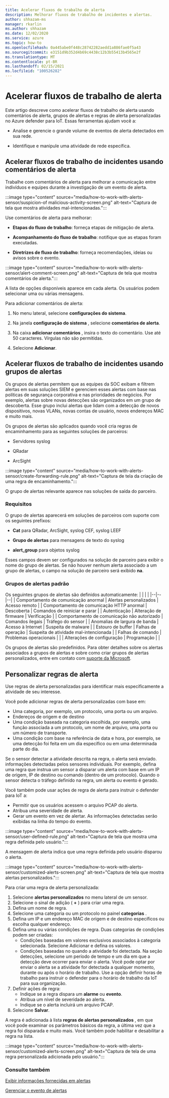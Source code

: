 ```yaml
---
title: Acelerar fluxos de trabalho de alerta
description: Melhorar fluxos de trabalho de incidentes e alertas.
author: shhazam-ms
manager: rkarlin
ms.author: shhazam
ms.date: 12/02/2020
ms.service: azure
ms.topic: how-to
ms.openlocfilehash: 0a445abe0f448c28742282aedd1a886fae0f5a43
ms.sourcegitcommit: e3151d9b352d4b69c4438c12b3b55413b4565e2f
ms.translationtype: MT
ms.contentlocale: pt-BR
ms.lasthandoff: 02/15/2021
ms.locfileid: "100526282"
---
```

# <a name="accelerate-alert-workflows"></a>Acelerar fluxos de trabalho de alerta

Este artigo descreve como acelerar fluxos de trabalho de alerta usando comentários de alerta, grupos de alertas e regras de alerta personalizadas no Azure defender para IoT.  Essas ferramentas ajudam você a:

- Analise e gerencie o grande volume de eventos de alerta detectados em sua rede.

- Identifique e manipule uma atividade de rede específica.

## <a name="accelerate-incident-workflows-by-using-alert-comments"></a>Acelerar fluxos de trabalho de incidentes usando comentários de alerta

Trabalhe com comentários de alerta para melhorar a comunicação entre indivíduos e equipes durante a investigação de um evento de alerta.

:::image type="content" source="media/how-to-work-with-alerts-sensor/suspicion-of malicious-activity-screen.png" alt-text="Captura de tela que mostra atividades mal-intencionadas.":::

Use comentários de alerta para melhorar:

- **Etapas do fluxo de trabalho**: forneça etapas de mitigação de alerta.

- **Acompanhamento do fluxo de trabalho**: notifique que as etapas foram executadas.

- **Diretrizes de fluxo de trabalho**: forneça recomendações, ideias ou avisos sobre o evento.

:::image type="content" source="media/how-to-work-with-alerts-sensor/alert-comment-screen.png" alt-text="Captura de tela que mostra comentários de alerta.":::

A lista de opções disponíveis aparece em cada alerta. Os usuários podem selecionar uma ou várias mensagens.

Para adicionar comentários de alerta:

1. No menu lateral, selecione **configurações do sistema**.

2. Na janela **configuração do sistema** , selecione **comentários de alerta**.

3. Na caixa **adicionar comentários** , insira o texto do comentário. Use até 50 caracteres. Vírgulas não são permitidas.

4. Selecione **Adicionar**.

## <a name="accelerate-incident-workflows-by-using-alert-groups"></a>Acelerar fluxos de trabalho de incidentes usando grupos de alertas

Os grupos de alertas permitem que as equipes da SOC exibam e filtrem alertas em suas soluções SIEM e gerenciem esses alertas com base nas políticas de segurança corporativa e nas prioridades de negócios. Por exemplo, alertas sobre novas detecções são organizados em um grupo de descoberta. Esse grupo inclui alertas que lidam com a detecção de novos dispositivos, novas VLANs, novas contas de usuário, novos endereços MAC e muito mais.

Os grupos de alertas são aplicados quando você cria regras de encaminhamento para as seguintes soluções de parceiros:

  - Servidores syslog

  - QRadar

  - ArcSight

:::image type="content" source="media/how-to-work-with-alerts-sensor/create-forwarding-rule.png" alt-text="Captura de tela da criação de uma regra de encaminhamento.":::

O grupo de alertas relevante aparece nas soluções de saída do parceiro. 

### <a name="requirements"></a>Requisitos

O grupo de alertas aparecerá em soluções de parceiros com suporte com os seguintes prefixos:

- **Cat** para QRadar, ArcSight, syslog CEF, syslog LEEF

- **Grupo de alertas** para mensagens de texto do syslog

- **alert_group** para objetos syslog

Esses campos devem ser configurados na solução de parceiro para exibir o nome do grupo de alertas. Se não houver nenhum alerta associado a um grupo de alertas, o campo na solução de parceiro será exibido **na**.

### <a name="default-alert-groups"></a>Grupos de alertas padrão

Os seguintes grupos de alertas são definidos automaticamente:
|  |  |  |
|--|--|--|
| Comportamento de comunicação anormal | Alertas personalizados | Acesso remoto |
| Comportamento de comunicação HTTP anormal | Descoberta | Comandos de reiniciar e parar |
| Autenticação | Alteração de firmware | Verificação |
| Comportamento de comunicação não autorizado | Comandos ilegais | Tráfego do sensor |
| Anomalias de largura de banda | Acesso à Internet | Suspeita de malware |
| Estouro de buffer | Falhas de operação | Suspeita de atividade mal-intencionada |
| Falhas de comando | Problemas operacionais |  |
| Alterações de configuração | Programação |  |

Os grupos de alertas são predefinidos. Para obter detalhes sobre os alertas associados a grupos de alertas e sobre como criar grupos de alertas personalizados, entre em contato com [suporte da Microsoft](https://support.microsoft.com/supportforbusiness/productselection?sapId=82c8f35-1b8e-f274-ec11-c6efdd6dd099).

## <a name="customize-alert-rules"></a>Personalizar regras de alerta

Use regras de alerta personalizadas para identificar mais especificamente a atividade de seu interesse. 

Você pode adicionar regras de alerta personalizadas com base em:

- Uma categoria, por exemplo, um protocolo, uma porta ou um arquivo.
- Endereços de origem e de destino
- Uma condição baseada na categoria escolhida, por exemplo, uma função associada a um protocolo, um nome de arquivo, uma porta ou um número de transporte.
- Uma condição com base na referência de data e hora, por exemplo, se uma detecção foi feita em um dia específico ou em uma determinada parte do dia.

Se o sensor detectar a atividade descrita na regra, o alerta será enviado.
informações detectadas pelos sensores individuais. Por exemplo, defina uma regra que instrua um sensor a disparar um alerta com base em um IP de origem, IP de destino ou comando (dentro de um protocolo). Quando o sensor detecta o tráfego definido na regra, um alerta ou evento é gerado.

Você também pode usar ações de regra de alerta para instruir o defender para IoT a:

- Permitir que os usuários acessem o arquivo PCAP do alerta.
- Atribua uma severidade de alerta.
- Gerar um evento em vez de alertar. As informações detectadas serão exibidas na linha do tempo do evento.

:::image type="content" source="media/how-to-work-with-alerts-sensor/user-defined-rule.png" alt-text="Captura de tela que mostra uma regra definida pelo usuário.":::

A mensagem de alerta indica que uma regra definida pelo usuário disparou o alerta.

:::image type="content" source="media/how-to-work-with-alerts-sensor/customized-alerts-screen.png" alt-text="Captura de tela que mostra alertas personalizados.":::

Para criar uma regra de alerta personalizada:

1. Selecione **alertas personalizados** no menu lateral de um sensor.
1. Selecione o sinal de adição ( **+** ) para criar uma regra.
1. Defina um nome de regra.
1. Selecione uma categoria ou um protocolo no painel **categorias** .
1. Defina um IP e um endereço MAC de origem e de destino específicos ou escolha qualquer endereço.
1. Defina uma ou várias condições de regra. Duas categorias de condições podem ser criadas:
    - Condições baseadas em valores exclusivos associados à categoria selecionada. Selecione Adicionar e defina os valores.
    - Condições baseadas no quando a atividade foi detectada. Na seção detecções, selecione um período de tempo e um dia em que a detecção deve ocorrer para enviar o alerta. Você pode optar por enviar o alerta se a atividade for detectada a qualquer momento, durante ou após o horário de trabalho. Use a opção definir horas de trabalho para instruir o defender para o horário de trabalho da IoT para sua organização.
1. Definir ações de regra: 
    - Indique se a regra dispara um **alarme** ou **evento**.
    - Atribua um nível de severidade ao alerta.
    - Indique se o alerta incluirá um arquivo PCAP.
1. Selecione **Salvar**.

A regra é adicionada à lista **regras de alertas personalizados** , em que você pode examinar os parâmetros básicos da regra, a última vez que a regra foi disparada e muito mais. Você também pode habilitar e desabilitar a regra na lista.

:::image type="content" source="media/how-to-work-with-alerts-sensor/customized-alerts-screen.png" alt-text="Captura de tela de uma regra personalizada adicionada pelo usuário.":::

### <a name="see-also"></a>Consulte também

[Exibir informações fornecidas em alertas](how-to-view-information-provided-in-alerts.md)

[Gerenciar o evento de alertas](how-to-manage-the-alert-event.md)
